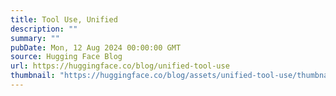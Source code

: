 ```yaml
---
title: Tool Use, Unified
description: ""
summary: ""
pubDate: Mon, 12 Aug 2024 00:00:00 GMT
source: Hugging Face Blog
url: https://huggingface.co/blog/unified-tool-use
thumbnail: "https://huggingface.co/blog/assets/unified-tool-use/thumbnail.png"
---
```


